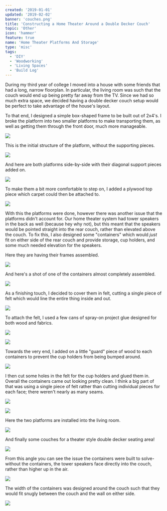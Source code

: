 ```yaml
---
created: '2019-01-01'
updated: '2019-02-02'
banner: 'couches.png'
title: 'Constructing a Home Theater Around a Double Decker Couch'
topic: 'Other'
icon: 'hammer'
feature: true
name: 'Home Theater Platforms And Storage'
type: 'misc'
tags:
  - 'DIY'
  - 'Woodworking'
  - 'Living Spaces'
  - 'Build Log'
---
```


During my third year of college I moved into a house with some friends that had a long, narrow floorplan. In particular, the living room was such that the couch would end up being pretty far away from the TV. Since we had so much extra space, we decided having a double decker couch setup would be perfect to take advantage of the house's layout.

To that end, I designed a simple box-shaped frame to be built out of 2x4's. I broke the platform into two smaller platforms to make transporting them, as well as getting them through the front door, much more manageable.

<a class="imgur" href="https://imgur.com/a/F3N2k5Z#1" target="_blank" rel="external nofollow noopener noreferrer"><img src="https://imgur.com/c07Yric.jpg"/></a>

This is the initial structure of the platform, without the supporting pieces.

<a class="imgur" href="https://imgur.com/a/F3N2k5Z#2" target="_blank" rel="external nofollow noopener noreferrer"><img src="https://imgur.com/e1OjbBD.jpg"/></a>

And here are both platforms side-by-side with their diagonal support pieces added on.

<a class="imgur" href="https://imgur.com/a/F3N2k5Z#3" target="_blank" rel="external nofollow noopener noreferrer"><img src="https://imgur.com/iWYZG0r.jpg"/></a>

To make them a bit more comfortable to step on, I added a plywood top piece which carpet could then be attached to.

<a class="imgur" href="https://imgur.com/a/F3N2k5Z#4" target="_blank" rel="external nofollow noopener noreferrer"><img src="https://imgur.com/TRU1e5T.jpg"/></a>

With this the platforms were done, however there was another issue that the platforms didn't account for. Our home theater system had tower speakers in the back as well (because hey why not), but this meant that the speakers would be pointed straight into the rear couch, rather than elevated above the couch. To fix this, I also designed some "containers" which would *just* fit on either side of the rear couch and provide storage, cup holders, and some much needed elevation for the speakers.

Here they are having their frames assembled.

<a class="imgur" href="https://imgur.com/a/F3N2k5Z#6" target="_blank" rel="external nofollow noopener noreferrer"><img src="https://imgur.com/hlokZnM.jpg"/></a>

And here's a shot of one of the containers almost completely assembled.

<a class="imgur" href="https://imgur.com/a/F3N2k5Z#7" target="_blank" rel="external nofollow noopener noreferrer"><img src="https://imgur.com/xdD1p9P.jpg"/></a>

As a finishing touch, I decided to cover them in felt, cutting a single piece of felt which would line the entire thing inside and out.

<a class="imgur" href="https://imgur.com/a/F3N2k5Z#8" target="_blank" rel="external nofollow noopener noreferrer"><img src="https://imgur.com/ld6UzHZ.jpg"/></a>

To attach the felt, I used a few cans of spray-on project glue designed for both wood and fabrics.

<a class="imgur" href="https://imgur.com/a/F3N2k5Z#9" target="_blank" rel="external nofollow noopener noreferrer"><img src="https://imgur.com/HDRHafb.jpg"/></a>

<a class="imgur" href="https://imgur.com/a/F3N2k5Z#10" target="_blank" rel="external nofollow noopener noreferrer"><img src="https://imgur.com/X5jGhAc.jpg"/></a>

Towards the very end, I added on a little "guard" piece of wood to each containers to prevent the cup holders from being bumped around.

<a class="imgur" href="https://imgur.com/a/F3N2k5Z#11" target="_blank" rel="external nofollow noopener noreferrer"><img src="https://imgur.com/20QOGbm.jpg"/></a>

I then cut some holes in the felt for the cup holders and glued them in. Overall the containers came out looking pretty clean. I think a big part of that was using a single piece of felt rather than cutting individual pieces for each face; there weren't nearly as many seams.

<a class="imgur" href="https://imgur.com/a/F3N2k5Z#12" target="_blank" rel="external nofollow noopener noreferrer"><img src="https://imgur.com/4IvVQVM.jpg"/></a>

<a class="imgur" href="https://imgur.com/a/F3N2k5Z#13" target="_blank" rel="external nofollow noopener noreferrer"><img src="https://imgur.com/TMr6WwC.jpg"/></a>

Here the two platforms are installed into the living room.

<a class="imgur" href="https://imgur.com/a/F3N2k5Z#14" target="_blank" rel="external nofollow noopener noreferrer"><img src="https://imgur.com/cyeuqY6.jpg"/></a>

And finally some couches for a theater style double decker seating area!

<a class="imgur" href="https://imgur.com/a/F3N2k5Z#15" target="_blank" rel="external nofollow noopener noreferrer"><img src="https://imgur.com/qzW2OG0.jpg"/></a>

From this angle you can see the issue the containers were built to solve- without the containers, the tower speakers face directly into the couch, rather than higher up in the air.

<a class="imgur" href="https://imgur.com/a/F3N2k5Z#16" target="_blank" rel="external nofollow noopener noreferrer"><img src="https://imgur.com/aEASsNK.jpg"/></a>

The width of the containers was designed around the couch such that they would fit snugly between the couch and the wall on either side.

<a class="imgur" href="https://imgur.com/a/F3N2k5Z#17" target="_blank" rel="external nofollow noopener noreferrer"><img src="https://imgur.com/DvrZqzv.jpg"/></a>
